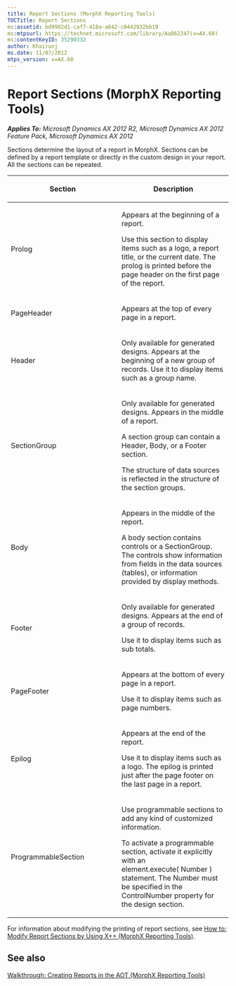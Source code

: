 ```yaml
---
title: Report Sections (MorphX Reporting Tools)
TOCTitle: Report Sections
ms:assetid: bd9992d1-caf7-418a-a642-c0442932bb19
ms:mtpsurl: https://technet.microsoft.com/library/Aa862247(v=AX.60)
ms:contentKeyID: 35290332
author: Khairunj
ms.date: 11/07/2012
mtps_version: v=AX.60
---
```


# Report Sections (MorphX Reporting Tools) 


_**Applies To:** Microsoft Dynamics AX 2012 R2, Microsoft Dynamics AX 2012 Feature Pack, Microsoft Dynamics AX 2012_

Sections determine the layout of a report in MorphX. Sections can be defined by a report template or directly in the custom design in your report. All the sections can be repeated.

<table>
<colgroup>
<col style="width: 50%" />
<col style="width: 50%" />
</colgroup>
<thead>
<tr class="header">
<th><p>Section</p></th>
<th><p>Description</p></th>
</tr>
</thead>
<tbody>
<tr class="odd">
<td><p>Prolog</p></td>
<td><p>Appears at the beginning of a report.</p>
<p>Use this section to display items such as a logo, a report title, or the current date. The prolog is printed before the page header on the first page of the report.</p></td>
</tr>
<tr class="even">
<td><p>PageHeader</p></td>
<td><p>Appears at the top of every page in a report.</p></td>
</tr>
<tr class="odd">
<td><p>Header</p></td>
<td><p>Only available for generated designs. Appears at the beginning of a new group of records. Use it to display items such as a group name.</p></td>
</tr>
<tr class="even">
<td><p>SectionGroup</p></td>
<td><p>Only available for generated designs. Appears in the middle of a report.</p>
<p>A section group can contain a Header, Body, or a Footer section.</p>
<p>The structure of data sources is reflected in the structure of the section groups.</p></td>
</tr>
<tr class="odd">
<td><p>Body</p></td>
<td><p>Appears in the middle of the report.</p>
<p>A body section contains controls or a SectionGroup. The controls show information from fields in the data sources (tables), or information provided by display methods.</p></td>
</tr>
<tr class="even">
<td><p>Footer</p></td>
<td><p>Only available for generated designs. Appears at the end of a group of records.</p>
<p>Use it to display items such as sub totals.</p></td>
</tr>
<tr class="odd">
<td><p>PageFooter</p></td>
<td><p>Appears at the bottom of every page in a report.</p>
<p>Use it to display items such as page numbers.</p></td>
</tr>
<tr class="even">
<td><p>Epilog</p></td>
<td><p>Appears at the end of the report.</p>
<p>Use it to display items such as a logo. The epilog is printed just after the page footer on the last page in a report.</p></td>
</tr>
<tr class="odd">
<td><p>ProgrammableSection</p></td>
<td><p>Use programmable sections to add any kind of customized information.</p>
<p>To activate a programmable section, activate it explicitly with an element.execute( Number ) statement. The Number must be specified in the ControlNumber property for the design section.</p></td>
</tr>
</tbody>
</table>


For information about modifying the printing of report sections, see [How to: Modify Report Sections by Using X++ (MorphX Reporting Tools)](how-to-modify-report-sections-by-using-x-morphx-reporting-tools.md).

## See also

[Walkthrough: Creating Reports in the AOT (MorphX Reporting Tools)](walkthrough-creating-reports-in-the-aot-morphx-reporting-tools.md)

